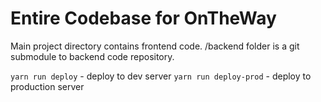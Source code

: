 # Entire Codebase for OnTheWay

Main project directory contains frontend code. /backend folder is a git submodule to backend code repository.

`yarn run deploy` - deploy to dev server
`yarn run deploy-prod` - deploy to production server
